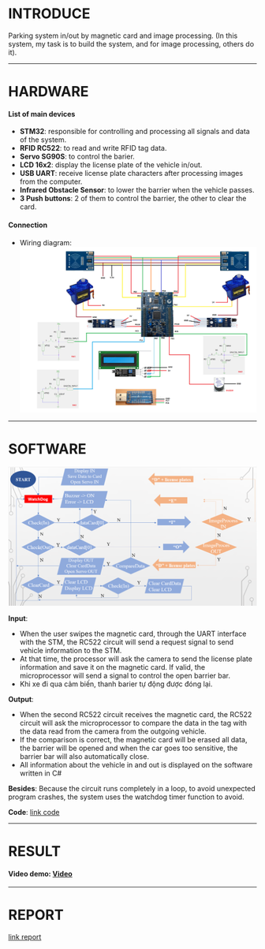 # INTRODUCE
Parking system in/out by magnetic card and image processing.
(In this system, my task is to build the system, and for image processing, others do it).
***
# HARDWARE 
#### List of main devices
- **STM32**: responsible for controlling and processing all signals and data of the system.
- **RFID RC522**: to read and write RFID tag data.
- **Servo SG90S**: to control the barier.
- **LCD 16x2**: display the license plate of the vehicle in/out.
- **USB UART**: receive license plate characters after processing images from the computer.
- **Infrared Obstacle Sensor**: to lower the barrier when the vehicle passes.
- **3 Push buttons**: 2 of them to control the barrier, the other to clear the card.
#### Connection
- Wiring diagram:
![example1](Images/pic1.png)
***
# SOFTWARE
![example1](Images/pic2.png)

**Input**: 
- When the user swipes the magnetic card, through the UART interface with the STM, the RC522 circuit will send a request signal to send vehicle information to the STM.
- At that time, the processor will ask the camera to send the license plate information and save it on the magnetic card. If valid, the microprocessor will send a signal to control the open barrier bar.
- Khi xe đi qua cảm biến, thanh barier tự động được đóng lại.

**Output**: 
- When the second RC522 circuit receives the magnetic card, the RC522 circuit will ask the microprocessor to compare the data in the tag with the data read from the camera from the outgoing vehicle.
- If the comparison is correct, the magnetic card will be erased all data, the barrier will be opened and when the car goes too sensitive, the barrier bar will also automatically close.
- All information about the vehicle in and out is displayed on the software written in C#

**Besides**: Because the circuit runs completely in a loop, to avoid unexpected program crashes, the system uses the watchdog timer function to avoid.

**Code**: [link code][1]
***
# RESULT
#### Video demo: [Video][2]

***
# REPORT
[link report][3]

[1]: <https://github.com/lhkhanh080720/HCMUT_Parking_System/tree/main/Code/Main_STM/Main>
[2]: <https://github.com/lhkhanh080720/HCMUT_Parking_System/blob/main/Step%201/MAIN_DO_AN.mp4>
[3]: <https://github.com/lhkhanh080720/HCMUT_Parking_System/blob/main/Report/B%C3%A1o%20c%C3%A1o%20%C4%90%E1%BB%93%20%C3%A1n%20(L%C3%AA%20H%E1%BB%AFu%20Kh%C3%A1nh%20-%20B%C3%B9i%20Trung%20Ki%C3%AAn).pdf>

